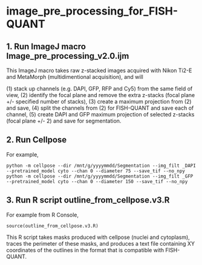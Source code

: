 # image_pre_processing_for_FISH-QUANT
## 1. Run ImageJ macro Image_pre_processing_v2.0.ijm

This ImageJ macro takes raw z-stacked images acquired with Nikon Ti2-E and MetaMorph (multidimentional acquisition), and will

(1) stack up channels (e.g. DAPI, GFP, RFP and Cy5) from the same field of view,
(2) identify the focal plane and remove the extra z-stacks (focal plane +/- specified number of stacks),
(3) create a maximum projection from (2) and save,
(4) split the channels from (2) for FISH-QUANT and save each of channel,
(5) create DAPI and GFP maximum projection of selected z-stacks (focal plane +/- 2) and save for segmentation.

## 2. Run Cellpose

For example,
```
python -m cellpose --dir /mnt/g/yyyymmdd/Segmentation --img_filt _DAPI --pretrained_model cyto --chan 0 --diameter 75 --save_tif --no_npy
python -m cellpose --dir /mnt/g/yyyymmdd/Segmentation --img_filt _GFP --pretrained_model cyto --chan 0 --diameter 150 --save_tif --no_npy
```

## 3. Run R script outline_from_cellpose.v3.R

For example from R Console,
```
source(outline_from_cellpose.v3.R)
```

This R script takes masks produced with cellpose (nuclei and cytoplasm), traces the perimeter of these masks, and produces a text file containing XY coordinates of the outlines in the format that is compatible with FISH-QUANT.  
